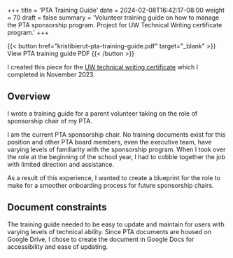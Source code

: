 +++
title = 'PTA Training Guide'
date = 2024-02-08T16:42:17-08:00
weight = 70
draft = false
summary = 'Volunteer training guide on how to manage the PTA sponsorship program. Project for UW Technical Writing certificate program.'
+++

{{< button href="kristibierut-pta-training-guide.pdf" target="_blank" >}}
View PTA training guide PDF
{{< /button >}}

I created this piece for the [UW technical writing certificate](/experience#education) which I completed in November 2023.

## Overview
I wrote a training guide for a parent volunteer taking on the role of sponsorship chair of my PTA. 

I am the current PTA sponsorship chair. No training documents exist for this position and other PTA board members, even the executive team, have varying levels of familiarity with the sponsorship program. When I took over the role at the beginning of the school year, I had to cobble together the job with limited direction and assistance.

As a result of this experience, I wanted to create a blueprint for the role to make for a  smoother onboarding process for future sponsorship chairs.

## Document constraints
The training guide needed to be easy to update and maintain for users with varying levels of technical ability. Since PTA documents are housed on Google Drive, I chose to create the document in Google Docs for accessibility and ease of updating.
